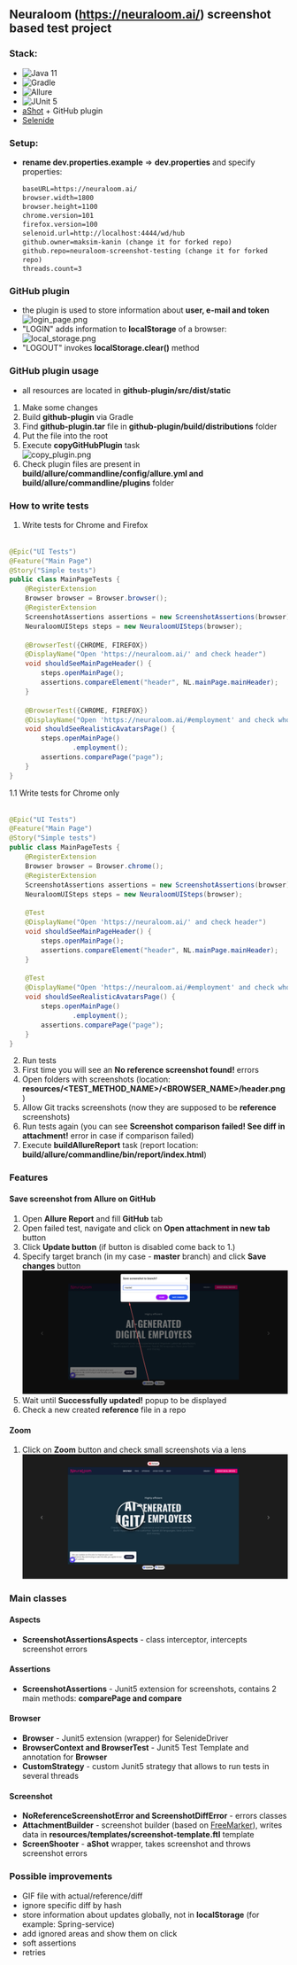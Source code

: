 ## Neuraloom (https://neuraloom.ai/) screenshot based test project

### Stack:

- ![Java 11](https://img.shields.io/badge/Java-11-critical)
- ![Gradle](https://img.shields.io/badge/Gradle-yellowgreen)
- ![Allure](https://img.shields.io/badge/Allure-orange)
- ![JUnit 5](https://img.shields.io/badge/JUnit-5-green)
- [aShot](https://github.com/pazone/ashot) + GitHub plugin
- [Selenide](https://selenide.org/)

### Setup:

- __rename dev.properties.example__ => __dev.properties__ and specify properties:
  ```properties 
  baseURL=https://neuraloom.ai/
  browser.width=1800
  browser.height=1100
  chrome.version=101
  firefox.version=100
  selenoid.url=http://localhost:4444/wd/hub
  github.owner=maksim-kanin (change it for forked repo)
  github.repo=neuraloom-screenshot-testing (change it for forked repo)
  threads.count=3

### GitHub plugin

- the plugin is used to store information about __user, e-mail and token__ <br>
  ![login_page.png](readme/login_page.png)
- "LOGIN" adds information to __localStorage__ of a browser:
  ![local_storage.png](readme/local_storage.png)
- "LOGOUT" invokes __localStorage.clear()__ method

### GitHub plugin usage

- all resources are located in __github-plugin/src/dist/static__

1. Make some changes
2. Build __github-plugin__ via Gradle
3. Find __github-plugin.tar__ file in __github-plugin/build/distributions__ folder
4. Put the file into the root
5. Execute __copyGitHubPlugin__ task <br>
   ![copy_plugin.png](readme/copy_plugin.png)
6. Check plugin files are present in __build/allure/commandline/config/allure.yml and build/allure/commandline/plugins__
   folder

### How to write tests

1. Write tests for Chrome and Firefox

```java

@Epic("UI Tests")
@Feature("Main Page")
@Story("Simple tests")
public class MainPageTests {
    @RegisterExtension
    Browser browser = Browser.browser();
    @RegisterExtension
    ScreenshotAssertions assertions = new ScreenshotAssertions(browser);
    NeuraloomUISteps steps = new NeuraloomUISteps(browser);

    @BrowserTest({CHROME, FIREFOX})
    @DisplayName("Open 'https://neuraloom.ai/' and check header")
    void shouldSeeMainPageHeader() {
        steps.openMainPage();
        assertions.compareElement("header", NL.mainPage.mainHeader);
    }

    @BrowserTest({CHROME, FIREFOX})
    @DisplayName("Open 'https://neuraloom.ai/#employment' and check whole page")
    void shouldSeeRealisticAvatarsPage() {
        steps.openMainPage()
                .employment();
        assertions.comparePage("page");
    }
}
```

1.1 Write tests for Chrome only

```java

@Epic("UI Tests")
@Feature("Main Page")
@Story("Simple tests")
public class MainPageTests {
    @RegisterExtension
    Browser browser = Browser.chrome();
    @RegisterExtension
    ScreenshotAssertions assertions = new ScreenshotAssertions(browser);
    NeuraloomUISteps steps = new NeuraloomUISteps(browser);

    @Test
    @DisplayName("Open 'https://neuraloom.ai/' and check header")
    void shouldSeeMainPageHeader() {
        steps.openMainPage();
        assertions.compareElement("header", NL.mainPage.mainHeader);
    }

    @Test
    @DisplayName("Open 'https://neuraloom.ai/#employment' and check whole page")
    void shouldSeeRealisticAvatarsPage() {
        steps.openMainPage()
                .employment();
        assertions.comparePage("page");
    }
}
```

2. Run tests
3. First time you will see an __No reference screenshot found!__ errors
4. Open folders with screenshots (location: __resources/<TEST_METHOD_NAME>/<BROWSER_NAME>/header.png__)
5. Allow Git tracks screenshots (now they are supposed to be __reference__ screenshots)
6. Run tests again (you can see __Screenshot comparison failed! See diff in attachment!__ error in case if comparison
   failed)
7. Execute __buildAllureReport__ task (report location: __build/allure/commandline/bin/report/index.html__)

### Features

#### Save screenshot from __Allure__ on __GitHub__

1. Open __Allure Report__ and fill __GitHub__ tab
2. Open failed test, navigate and click on __Open attachment in new tab__ button
3. Click __Update button__ (if button is disabled come back to 1.)
4. Specify target branch (in my case - __master__ branch) and click __Save changes__ button <br>
   ![update.png](readme/update.png)
5. Wait until __Successfully updated!__ popup to be displayed
6. Check a new created __reference__ file in a repo

#### Zoom

1. Click on __Zoom__ button and check small screenshots via a lens <br>
   ![lens.png](readme/lens.png)

### Main classes

#### Aspects

- __ScreenshotAssertionsAspects__ - class interceptor, intercepts screenshot errors

#### Assertions

- __ScreenshotAssertions__ - Junit5 extension for screenshots, contains 2 main methods: __comparePage and compare__

#### Browser

- __Browser__ - Junit5 extension (wrapper) for SelenideDriver
- __BrowserContext and BrowserTest__ - Junit5 Test Template and annotation for __Browser__
- __CustomStrategy__ - custom Junit5 strategy that allows to run tests in several threads

#### Screenshot

- __NoReferenceScreenshotError and ScreenshotDiffError__ - errors classes
- __AttachmentBuilder__ - screenshot builder (based on [FreeMarker](https://freemarker.apache.org/)), writes data in
  __resources/templates/screenshot-template.ftl__ template
- __ScreenShooter__ - __aShot__ wrapper, takes screenshot and throws screenshot errors

### Possible improvements

- GIF file with actual/reference/diff
- ignore specific diff by hash
- store information about updates globally, not in __localStorage__ (for example: Spring-service)
- add ignored areas and show them on click
- soft assertions
- retries